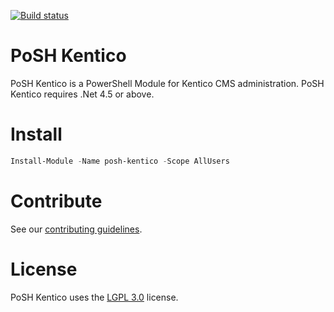﻿[![Build status](https://ci.appveyor.com/api/projects/status/cqu1k6dvp0lyvh6a/branch/master?svg=true)](https://ci.appveyor.com/project/clcrutch/posh-kentico/branch/master)

# PoSH Kentico
PoSH Kentico is a PowerShell Module for Kentico CMS administration.  PoSH Kentico requires .Net 4.5 or above.

# Install
```powershell
Install-Module -Name posh-kentico -Scope AllUsers
```

# Contribute
See our [contributing guidelines](CONTRIBUTING.md).

# License
PoSH Kentico uses the [LGPL 3.0](LICENSE.txt) license.